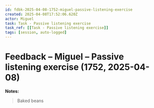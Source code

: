 ```yaml
---
id: fdbk-2025-04-08-1752-miguel-passive-listening-exercise
created: 2025-04-08T17:52:06.620Z
actor: Miguel
task: Task - Passive listening exercise
task_ref: [[Task - Passive listening exercise]]
tags: [session, auto-logged]
---
```


# Feedback – Miguel – Passive listening exercise (1752, 2025-04-08)

**Notes:**  
> Baked beans
